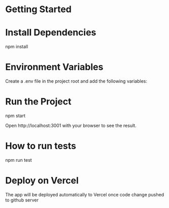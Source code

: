 # Getting Started

# Install Dependencies

npm install

# Environment Variables

Create a .env file in the project root and add the following variables:

# Run the Project

npm start

Open http://localhost:3001 with your browser to see the result.

# How to run tests

npm run test

# Deploy on Vercel

The app will be deployed automatically to Vercel once code change pushed to github server
